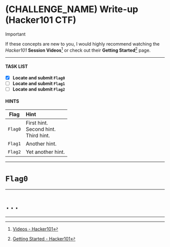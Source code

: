 # (CHALLENGE_NAME) Write-up (Hacker101 CTF)

> [!IMPORTANT]
> If these concepts are new to you, I would highly recommend watching the _Hacker101_ **Session Videos**[^1] or check out their **Getting Started**[^2] page.

---

#### TASK LIST
- [x] **Locate and submit `Flag0`**
- [ ] **Locate and submit `Flag1`**
- [ ] **Locate and submit `Flag2`**

#### HINTS
| Flag | Hint |
| --- | :--- |
| `Flag0` | First hint.<br>Second hint.<br>Third hint. |
| `Flag1` | Another hint. |
| `Flag2` | Yet another hint. |

---
# `Flag0`

---
# `...`

---
[^1]: [Videos - Hacker101](https://www.hacker101.com/videos)
[^2]: [Getting Started - Hacker101](https://www.hacker101.com/start-here)

